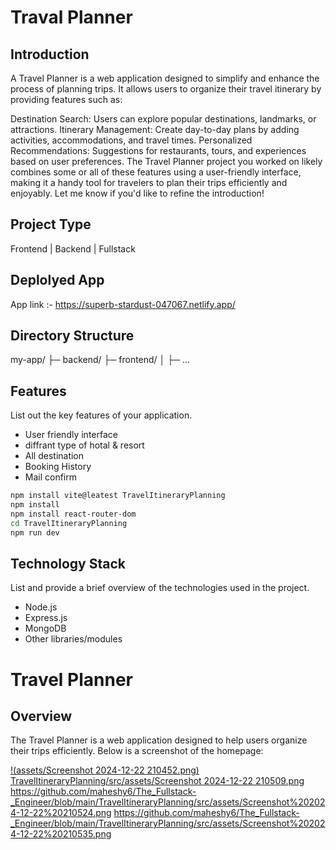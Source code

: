 ﻿# Traval Planner

## Introduction
A Travel Planner is a web application designed to simplify and enhance the process of planning trips. It allows users to organize their travel itinerary by providing features such as:

Destination Search: Users can explore popular destinations, landmarks, or attractions.
Itinerary Management: Create day-to-day plans by adding activities, accommodations, and travel times.
Personalized Recommendations: Suggestions for restaurants, tours, and experiences based on user preferences.
The Travel Planner project you worked on likely combines some or all of these features using a user-friendly interface, making it a handy tool for travelers to plan their trips efficiently and enjoyably. Let me know if you'd like to refine the introduction!

## Project Type
Frontend | Backend | Fullstack

## Deplolyed App
App link :- https://superb-stardust-047067.netlify.app/

## Directory Structure
my-app/
├─ backend/
├─ frontend/
│  ├─ ...



## Features
List out the key features of your application.

- User friendly interface
- diffrant type of hotal & resort
- All destination
- Booking History
- Mail confirm



```bash
npm install vite@leatest TravelItineraryPlanning
npm install 
npm install react-router-dom
cd TravelItineraryPlanning
npm run dev
```

## Technology Stack
List and provide a brief overview of the technologies used in the project.

- Node.js
- Express.js
- MongoDB
- Other libraries/modules

# Travel Planner

## Overview
The Travel Planner is a web application designed to help users organize their trips efficiently. Below is a screenshot of the homepage:

[!(assets/Screenshot 2024-12-22 210452.png)](https://github.com/maheshy6/The_Fullstack-_Engineer/blob/main/TravelItineraryPlanning/src/assets/Screenshot%202024-12-22%20210452.png)
[TravelItineraryPlanning/src/assets/Screenshot 2024-12-22 210509.png](https://github.com/maheshy6/The_Fullstack-_Engineer/blob/main/TravelItineraryPlanning/src/assets/Screenshot%202024-12-22%20210509.png)
https://github.com/maheshy6/The_Fullstack-_Engineer/blob/main/TravelItineraryPlanning/src/assets/Screenshot%202024-12-22%20210524.png
https://github.com/maheshy6/The_Fullstack-_Engineer/blob/main/TravelItineraryPlanning/src/assets/Screenshot%202024-12-22%20210535.png


